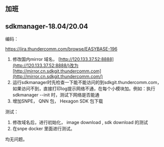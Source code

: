 ## 加班

## sdkmanager-18.04/20.04

编码：

https://jira.thundercomm.com/browse/EASYBASE-196

1. 修改国内mirror 域名，
   [http://120.133.37.52:8888](http://120.133.37.52:8888/)改为[http://mirror.cn.sdkgit.thundercomm.com](http://mirror.cn.sdkgit.thundercomm.com/)
2. 运行sdkmanager时先检查一下能不能访问的到sdkgit.thundercomm.com，如果访问不到，直接打印log提示网络不通，在每个小模块加。例如：执行sdkmanager --init 时，测试下网络是否能通
3. 增加SNPE， QNN 包， Hexagon SDK 包下载

测试：

1. 修改域名后，进行初始化， image download , sdk download 的测试
2. 在snpe docker 里面进行测试。

均无问题。